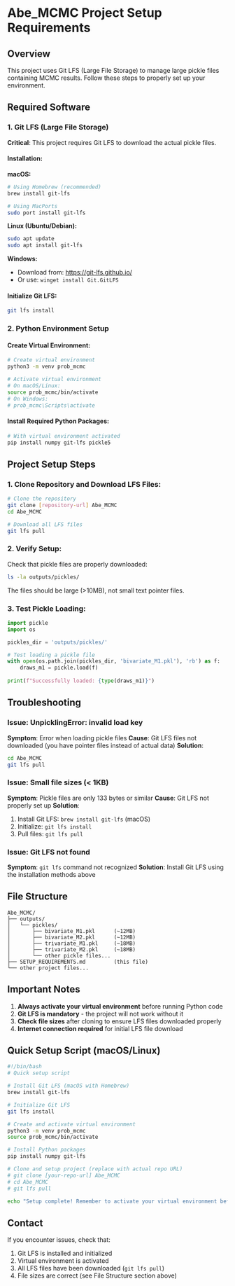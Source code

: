 # Abe_MCMC Project Setup Requirements

## Overview
This project uses Git LFS (Large File Storage) to manage large pickle files containing MCMC results. Follow these steps to properly set up your environment.

## Required Software

### 1. Git LFS (Large File Storage)
**Critical**: This project requires Git LFS to download the actual pickle files.

#### Installation:

**macOS:**
```bash
# Using Homebrew (recommended)
brew install git-lfs

# Using MacPorts
sudo port install git-lfs
```

**Linux (Ubuntu/Debian):**
```bash
sudo apt update
sudo apt install git-lfs
```

**Windows:**
- Download from: https://git-lfs.github.io/
- Or use: `winget install Git.GitLFS`

#### Initialize Git LFS:
```bash
git lfs install
```

### 2. Python Environment Setup

#### Create Virtual Environment:
```bash
# Create virtual environment
python3 -m venv prob_mcmc

# Activate virtual environment
# On macOS/Linux:
source prob_mcmc/bin/activate
# On Windows:
# prob_mcmc\Scripts\activate
```

#### Install Required Python Packages:
```bash
# With virtual environment activated
pip install numpy git-lfs pickle5
```

## Project Setup Steps

### 1. Clone Repository and Download LFS Files:
```bash
# Clone the repository
git clone [repository-url] Abe_MCMC
cd Abe_MCMC

# Download all LFS files
git lfs pull
```

### 2. Verify Setup:
Check that pickle files are properly downloaded:
```bash
ls -la outputs/pickles/
```

The files should be large (>10MB), not small text pointer files.

### 3. Test Pickle Loading:
```python
import pickle
import os

pickles_dir = 'outputs/pickles/'

# Test loading a pickle file
with open(os.path.join(pickles_dir, 'bivariate_M1.pkl'), 'rb') as f:
    draws_m1 = pickle.load(f)
    
print(f"Successfully loaded: {type(draws_m1)}")
```

## Troubleshooting

### Issue: UnpicklingError: invalid load key
**Symptom**: Error when loading pickle files
**Cause**: Git LFS files not downloaded (you have pointer files instead of actual data)
**Solution**: 
```bash
cd Abe_MCMC
git lfs pull
```

### Issue: Small file sizes (< 1KB)
**Symptom**: Pickle files are only 133 bytes or similar
**Cause**: Git LFS not properly set up
**Solution**:
1. Install Git LFS: `brew install git-lfs` (macOS)
2. Initialize: `git lfs install`
3. Pull files: `git lfs pull`

### Issue: Git LFS not found
**Symptom**: `git lfs` command not recognized
**Solution**: Install Git LFS using the installation methods above

## File Structure
```
Abe_MCMC/
├── outputs/
│   └── pickles/
│       ├── bivariate_M1.pkl      (~12MB)
│       ├── bivariate_M2.pkl      (~12MB)
│       ├── trivariate_M1.pkl     (~18MB)
│       ├── trivariate_M2.pkl     (~18MB)
│       └── other pickle files...
├── SETUP_REQUIREMENTS.md         (this file)
└── other project files...
```

## Important Notes

1. **Always activate your virtual environment** before running Python code
2. **Git LFS is mandatory** - the project will not work without it
3. **Check file sizes** after cloning to ensure LFS files downloaded properly
4. **Internet connection required** for initial LFS file download

## Quick Setup Script (macOS/Linux)
```bash
#!/bin/bash
# Quick setup script

# Install Git LFS (macOS with Homebrew)
brew install git-lfs

# Initialize Git LFS
git lfs install

# Create and activate virtual environment
python3 -m venv prob_mcmc
source prob_mcmc/bin/activate

# Install Python packages
pip install numpy git-lfs

# Clone and setup project (replace with actual repo URL)
# git clone [your-repo-url] Abe_MCMC
# cd Abe_MCMC
# git lfs pull

echo "Setup complete! Remember to activate your virtual environment before using the project."
```

## Contact
If you encounter issues, check that:
1. Git LFS is installed and initialized
2. Virtual environment is activated
3. All LFS files have been downloaded (`git lfs pull`)
4. File sizes are correct (see File Structure section above)
